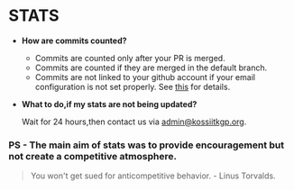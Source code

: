 # STATS

- __How are commits counted?__

  - Commits are counted only after your PR is merged.
  - Commits are counted if they are merged in the default branch.
  - Commits are not linked to your github account if your email configuration is not set properly. See [this](https://github.com/kossiitkgp/kwoc-bugs/issues/22#issuecomment-747068412) for details.

- __What to do,if my stats are not being updated?__

  Wait for 24 hours,then contact us via admin@kossiitkgp.org.
  
 ###  PS - The main aim of stats was to provide encouragement but not create a competitive atmosphere.
 
>  You won't get sued for anticompetitive behavior. - Linus Torvalds.
